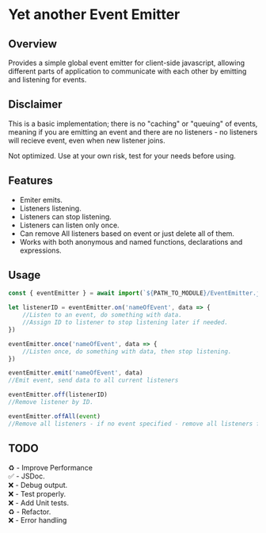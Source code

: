 # Yet another Event Emitter

## Overview

Provides a simple global event emitter for client-side javascript, allowing different parts of application to communicate with each other by emitting and listening for events.

## Disclaimer

This is a basic implementation; there is no "caching" or "queuing" of events, meaning if you are emitting an event and there are no listeners - no listeners will recieve event, even when new listener joins.

Not optimized.
Use at your own risk, test for your needs before using.

## Features

- Emiter emits.
- Listeners listening.
- Listeners can stop listening.
- Listeners can listen only once.
- Can remove All listeners based on event or just delete all of them.
- Works with both anonymous and named functions, declarations and expressions.

## Usage

```js
const { eventEmitter } = await import(`${PATH_TO_MODULE}/EventEmitter.js`)

let listenerID = eventEmitter.on('nameOfEvent', data => {
	//Listen to an event, do something with data.
	//Assign ID to listener to stop listening later if needed.
})

eventEmitter.once('nameOfEvent', data => {
	//Listen once, do something with data, then stop listening.
})

eventEmitter.emit('nameOfEvent', data)
//Emit event, send data to all current listeners

eventEmitter.off(listenerID)
//Remove listener by ID.

eventEmitter.offAll(event)
//Remove all listeners - if no event specified - remove all listeners for all events.
```

## TODO

:recycle: - Improve Performance<br>
:white_check_mark: - JSDoc.<br>
:x: - Debug output.<br>
:x: - Test properly.<br>
:x: - Add Unit tests.<br>
:recycle: - Refactor.<br>
:x: - Error handling<br>
